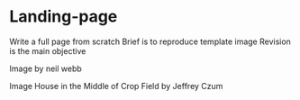 # Landing-page
Write a full page from scratch
Brief is to reproduce template image
Revision is the main objective

Image by neil webb

Image House in the Middle of Crop Field by Jeffrey Czum
